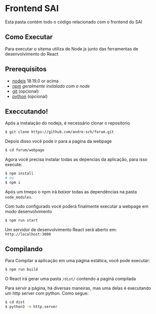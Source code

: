 # Frontend SAI

Esta pasta contém todo o código relacionado com o frontend do SAI

## Como Executar

Para executar o sitema utiliza de Node.js junto das ferramentas de desenvolvimento do React

## Prerequisitos

- [nodejs](https://nodejs.org) 18.19.0 or acima
- [npm](https://npmjs.com) _geralmente instalado com o node_
- [git](https://git-scm.com/) (opcional)
- [python](https://python.org) (opcional)

## Execcutando!

Após a instalação do nodejs, é necessário clonar o repositorio

```sh
$ git clone https://github.com/andre-sch/forum.git
```

Depois disso você pode ir para a pagina da webpage

```sh
$ cd forum/webpage
```

Agora você precisa instalar todas as depencias da aplicação, para isso execute:

```sh
$ npm install
# ou
$ npm i
```

Após um tmepo o npm irá _baixar_ todas as dependências na pasta `node_modules`.

Com tudo configurado você poderá finalmente executar a webpage em modo desenvolvimento

```sh
$ npm run start
```

Um servidor de desenvolvimento React será aberto em: `http://localhost:3000`

## Compilando

Para Compilar a aplicação em uma página estática, você pode executar:

```sh
$ npm run build
```

O React irá gerar uma pasta `/dist/` contendo a paginá compilada

Para servir a página, há diversas maneiras, mas uma delas é executando um 
http server com python. Como segue:

```sh
$ cd dist
$ python3 -m http.server
```
